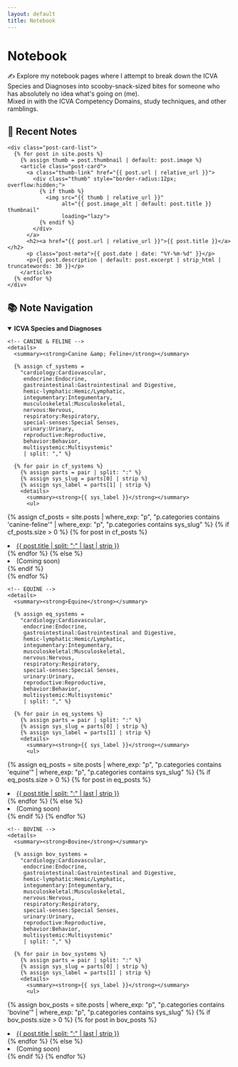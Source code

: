 ```yaml
---
layout: default
title: Notebook
---
```


<h1>Notebook</h1>
<p>✍️ Explore my notebook pages where I attempt to break down the ICVA Species and Diagnoses into scooby-snack-sized bites for someone who has absolutely no idea what's going on (me).<br>Mixed in with the ICVA Competency Domains, study techniques, and other ramblings.</p>

<!-- Override any theme sizing that was cropping thumbnails -->
<style>
  .post-card .thumb { aspect-ratio: auto !important; height: auto !important; }
  .post-card .thumb img { width: 100%; height: auto; display: block; }
</style>

<div class="notebook-container">
  <div class="notebook-left">
    <h2>📓 Recent Notes</h2>

    <div class="post-card-list">
      {% for post in site.posts %}
        {% assign thumb = post.thumbnail | default: post.image %}
        <article class="post-card">
          <a class="thumb-link" href="{{ post.url | relative_url }}">
            <div class="thumb" style="border-radius:12px; overflow:hidden;">
              {% if thumb %}
                <img src="{{ thumb | relative_url }}"
                     alt="{{ post.image_alt | default: post.title }} thumbnail"
                     loading="lazy">
              {% endif %}
            </div>
          </a>
          <h2><a href="{{ post.url | relative_url }}">{{ post.title }}</a></h2>
          <p class="post-meta">{{ post.date | date: "%Y-%m-%d" }}</p>
          <p>{{ post.description | default: post.excerpt | strip_html | truncatewords: 30 }}</p>
        </article>
      {% endfor %}
    </div>
  </div>


<div class="notebook-right nav-tree">
  <h2>📚 Note Navigation</h2>

  <details open>
    <summary><strong>ICVA Species and Diagnoses</strong></summary>

    <!-- CANINE & FELINE -->
    <details>
      <summary><strong>Canine &amp; Feline</strong></summary>

      {% assign cf_systems = 
        "cardiology:Cardiovascular,
         endocrine:Endocrine,
         gastrointestinal:Gastrointestinal and Digestive,
         hemic-lymphatic:Hemic/Lymphatic,
         integumentary:Integumentary,
         musculoskeletal:Musculoskeletal,
         nervous:Nervous,
         respiratory:Respiratory,
         special-senses:Special Senses,
         urinary:Urinary,
         reproductive:Reproductive,
         behavior:Behavior,
         multisystemic:Multisystemic" 
         | split: "," %}

      {% for pair in cf_systems %}
        {% assign parts = pair | split: ":" %}
        {% assign sys_slug = parts[0] | strip %}
        {% assign sys_label = parts[1] | strip %}
        <details>
          <summary><strong>{{ sys_label }}</strong></summary>
          <ul>
{% assign cf_posts = site.posts 
   | where_exp: "p", "p.categories contains 'canine-feline'" 
   | where_exp: "p", "p.categories contains sys_slug" %}
            {% if cf_posts.size > 0 %}
              {% for post in cf_posts %}
                <li><a href="{{ post.url | relative_url }}">
                  {{ post.title | split: ":" | last | strip }}
                </a></li>
              {% endfor %}
            {% else %}
              <li>(Coming soon)</li>
            {% endif %}
          </ul>
        </details>
      {% endfor %}
    </details>

    <!-- EQUINE -->
    <details>
      <summary><strong>Equine</strong></summary>

      {% assign eq_systems = 
        "cardiology:Cardiovascular,
         endocrine:Endocrine,
         gastrointestinal:Gastrointestinal and Digestive,
         hemic-lymphatic:Hemic/Lymphatic,
         integumentary:Integumentary,
         musculoskeletal:Musculoskeletal,
         nervous:Nervous,
         respiratory:Respiratory,
         special-senses:Special Senses,
         urinary:Urinary,
         reproductive:Reproductive,
         behavior:Behavior,
         multisystemic:Multisystemic" 
         | split: "," %}

      {% for pair in eq_systems %}
        {% assign parts = pair | split: ":" %}
        {% assign sys_slug = parts[0] | strip %}
        {% assign sys_label = parts[1] | strip %}
        <details>
          <summary><strong>{{ sys_label }}</strong></summary>
          <ul>
{% assign eq_posts = site.posts 
   | where_exp: "p", "p.categories contains 'equine'" 
   | where_exp: "p", "p.categories contains sys_slug" %}
            {% if eq_posts.size > 0 %}
              {% for post in eq_posts %}
                <li><a href="{{ post.url | relative_url }}">
                  {{ post.title | split: ":" | last | strip }}
                </a></li>
              {% endfor %}
            {% else %}
              <li>(Coming soon)</li>
            {% endif %}
          </ul>
        </details>
      {% endfor %}
    </details>

    <!-- BOVINE -->
    <details>
      <summary><strong>Bovine</strong></summary>

      {% assign bov_systems = 
        "cardiology:Cardiovascular,
         endocrine:Endocrine,
         gastrointestinal:Gastrointestinal and Digestive,
         hemic-lymphatic:Hemic/Lymphatic,
         integumentary:Integumentary,
         musculoskeletal:Musculoskeletal,
         nervous:Nervous,
         respiratory:Respiratory,
         special-senses:Special Senses,
         urinary:Urinary,
         reproductive:Reproductive,
         behavior:Behavior,
         multisystemic:Multisystemic" 
         | split: "," %}

      {% for pair in bov_systems %}
        {% assign parts = pair | split: ":" %}
        {% assign sys_slug = parts[0] | strip %}
        {% assign sys_label = parts[1] | strip %}
        <details>
          <summary><strong>{{ sys_label }}</strong></summary>
          <ul>
{% assign bov_posts = site.posts 
   | where_exp: "p", "p.categories contains 'bovine'" 
   | where_exp: "p", "p.categories contains sys_slug" %}
            {% if bov_posts.size > 0 %}
              {% for post in bov_posts %}
                <li><a href="{{ post.url | relative_url }}">
                  {{ post.title | split: ":" | last | strip }}
                </a></li>
              {% endfor %}
            {% else %}
              <li>(Coming soon)</li>
            {% endif %}
          </ul>
        </details>
      {% endfor %}
    </details>

  </details>
</div>
</div>
